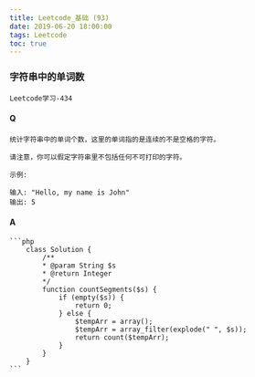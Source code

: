 ```yaml
---
title: Leetcode_基础 (93)
date: 2019-06-20 18:00:00
tags: Leetcode
toc: true
---
```


### 字符串中的单词数
    Leetcode学习-434

<!-- more -->

#### Q
    统计字符串中的单词个数，这里的单词指的是连续的不是空格的字符。

    请注意，你可以假定字符串里不包括任何不可打印的字符。

    示例:

    输入: "Hello, my name is John"
    输出: 5

#### A
    ```php
        class Solution {
            /**
            * @param String $s
            * @return Integer
            */
            function countSegments($s) {
                if (empty($s)) {
                    return 0;
                } else {
                    $tempArr = array();
                    $tempArr = array_filter(explode(" ", $s));
                    return count($tempArr);
                }
            }
        }
    ```
